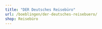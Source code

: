 ```yaml
---
title: "DER Deutsches Reisebüro"
url: /boeblingen/der-deutsches-reisebuero/
shop: Reisebüro
---
```

